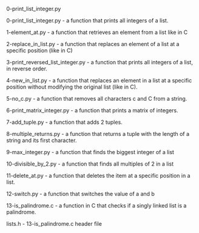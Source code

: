 0-print_list_integer.py

0-print_list_integer.py - a function that prints all integers of a list.

1-element_at.py - a function that retrieves an element from a list like in C

2-replace_in_list.py - a function that replaces an element of a list at a specific position (like in C)

3-print_reversed_list_integer.py - a function that prints all integers of a list, in reverse order.

4-new_in_list.py - a function that replaces an element in a list at a specific position without modifying the original list (like in C).

5-no_c.py - a function that removes all characters c and C from a string.

6-print_matrix_integer.py - a function that prints a matrix of integers.

7-add_tuple.py - a function that adds 2 tuples.

8-multiple_returns.py - a function that returns a tuple with the length of a string and its first character.

9-max_integer.py - a function that finds the biggest integer of a list

10-divisible_by_2.py - a function that finds all multiples of 2 in a list

11-delete_at.py - a function that deletes the item at a specific position in a list.

12-switch.py - a function that switches the value of a and b

13-is_palindrome.c - a function in C that checks if a singly linked list is a palindrome.

lists.h - 13-is_palindrome.c header file